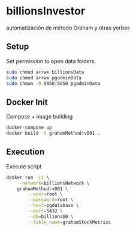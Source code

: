 # billionsInvestor
automatización de método Graham y otras yerbas

## Setup

Set permission to open data folders.

```bash
sudo chmod a+rwx billionsData
sudo chmod a+rwx pgadminData
sudo chown -R 5050:5050 pgadminData
```
## Docker Init

Compose + image building

```bash
docker-compose up
docker build -t grahamMethod:v001 .
```

## Execution

Execute script

```bash
docker run -it \
    --network=billionsNetwork \
    grahamMethod:v001 \
        --user=root \
        --password=root \
        --host=pgdatabase \
        --port=5432 \
        --db=billionsDB \
        --table_name=grahamStockMetrics
```

